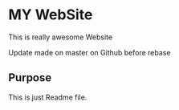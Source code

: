 # MY WebSite

This is really awesome Website

Update made on master on Github before rebase

## Purpose

This is just Readme file.
